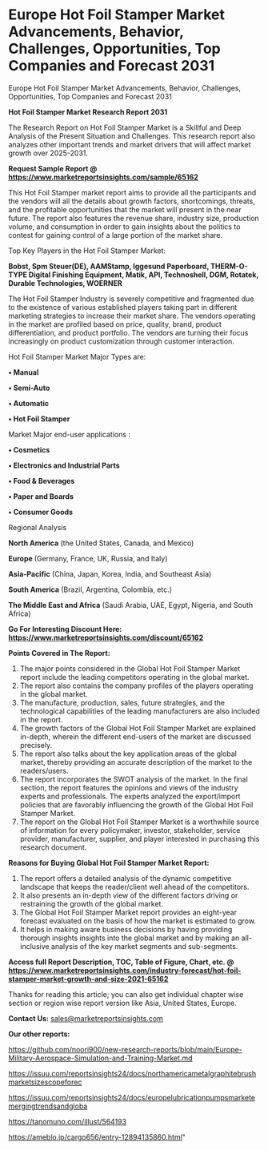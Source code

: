 # Europe Hot Foil Stamper Market Advancements, Behavior, Challenges, Opportunities, Top Companies and Forecast 2031
Europe Hot Foil Stamper Market Advancements, Behavior, Challenges, Opportunities, Top Companies and Forecast 2031

<strong>Hot Foil Stamper Market Research Report 2031</strong>

The Research Report on Hot Foil Stamper Market is a Skillful and Deep Analysis of the Present Situation and Challenges. This research report also analyzes other important trends and market drivers that will affect market growth over 2025-2031.

<strong>Request Sample Report @ <a href=https://www.marketreportsinsights.com/sample/65162>https://www.marketreportsinsights.com/sample/65162</a></strong>

This Hot Foil Stamper market report aims to provide all the participants and the vendors will all the details about growth factors, shortcomings, threats, and the profitable opportunities that the market will present in the near future. The report also features the revenue share, industry size, production volume, and consumption in order to gain insights about the politics to contest for gaining control of a large portion of the market share.

Top Key Players in the Hot Foil Stamper Market:

<strong>Bobst, Spm Steuer(DE), AAMStamp, Iggesund Paperboard, THERM-O-TYPE Digital Finishing Equipment, Matik, API, Technoshell, DGM, Rotatek, Durable Technologies, WOERNER</strong>

The Hot Foil Stamper Industry is severely competitive and fragmented due to the existence of various established players taking part in different marketing strategies to increase their market share. The vendors operating in the market are profiled based on price, quality, brand, product differentiation, and product portfolio. The vendors are turning their focus increasingly on product customization through customer interaction.

Hot Foil Stamper Market Major Types are:

<strong>• Manual

• Semi-Auto

• Automatic

• Hot Foil Stamper</strong>

Market Major end-user applications :

<strong>• Cosmetics

• Electronics and Industrial Parts

• Food & Beverages

• Paper and Boards

• Consumer Goods</strong>

Regional Analysis

</u><strong><b>North America</b></strong> (the United States, Canada, and Mexico)

<strong><b>Europe </b></strong>(Germany, France, UK, Russia, and Italy)

<strong><b>Asia-Pacific</b></strong> (China, Japan, Korea, India, and Southeast Asia)

<strong><b>South America</b></strong> (Brazil, Argentina, Colombia, etc.)

<strong><b>The Middle East and Africa</b></strong> (Saudi Arabia, UAE, Egypt, Nigeria, and South Africa)

<strong>Go For Interesting Discount Here: <a href=https://www.marketreportsinsights.com/discount/65162>https://www.marketreportsinsights.com/discount/65162</a></strong>

<strong>Points Covered in The Report:</strong>
<ol>
  <li>The major points considered in the Global Hot Foil Stamper Market report include the leading competitors operating in the global market.</li>
  <li>The report also contains the company profiles of the players operating in the global market.</li>
  <li>The manufacture, production, sales, future strategies, and the technological capabilities of the leading manufacturers are also included in the report.</li>
  <li>The growth factors of the Global Hot Foil Stamper Market are explained in-depth, wherein the different end-users of the market are discussed precisely.</li>
  <li>The report also talks about the key application areas of the global market, thereby providing an accurate description of the market to the readers/users.</li>
  <li>The report incorporates the SWOT analysis of the market. In the final section, the report features the opinions and views of the industry experts and professionals. The experts analyzed the export/import policies that are favorably influencing the growth of the Global Hot Foil Stamper Market.</li>
  <li>The report on the Global Hot Foil Stamper Market is a worthwhile source of information for every policymaker, investor, stakeholder, service provider, manufacturer, supplier, and player interested in purchasing this research document.</li>
</ol>
<strong>Reasons for Buying Global Hot Foil Stamper Market Report:</strong>

<ol>
  <li>The report offers a detailed analysis of the dynamic competitive landscape that keeps the reader/client well ahead of the competitors.</li>
  <li>It also presents an in-depth view of the different factors driving or restraining the growth of the global market.</li>
  <li>The Global Hot Foil Stamper Market report provides an eight-year forecast evaluated on the basis of how the market is estimated to grow.</li>
  <li>It helps in making aware business decisions by having providing thorough insights insights into the global market and by making an all-inclusive analysis of the key market segments and sub-segments.</li>
</ol>
<strong>Access full Report Description, TOC, Table of Figure, Chart, etc. @ <a href=https://www.marketreportsinsights.com/industry-forecast/hot-foil-stamper-market-growth-and-size-2021-65162>https://www.marketreportsinsights.com/industry-forecast/hot-foil-stamper-market-growth-and-size-2021-65162</a></strong>


Thanks for reading this article; you can also get individual chapter wise section or region wise report version like Asia, United States, Europe.

<strong>Contact Us:</strong>
sales@marketreportsinsights.com

<strong>Our other reports:</strong>

<a href=https://github.com/noori900/new-research-reports/blob/main/Europe-Military-Aerospace-Simulation-and-Training-Market.md>https://github.com/noori900/new-research-reports/blob/main/Europe-Military-Aerospace-Simulation-and-Training-Market.md</a>

<a href=https://issuu.com/reportsinsights24/docs/northamericametalgraphitebrushmarketsizescopeforec>https://issuu.com/reportsinsights24/docs/northamericametalgraphitebrushmarketsizescopeforec</a>

<a href=https://issuu.com/reportsinsights24/docs/europelubricationpumpsmarketemergingtrendsandgloba>https://issuu.com/reportsinsights24/docs/europelubricationpumpsmarketemergingtrendsandgloba</a>

<a href=https://tanomuno.com/illust/564193>https://tanomuno.com/illust/564193</a>

<a href=https://ameblo.jp/cargo656/entry-12894135860.html>https://ameblo.jp/cargo656/entry-12894135860.html</a>"
